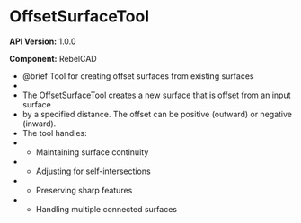 # OffsetSurfaceTool

**API Version:** 1.0.0

**Component:** RebelCAD

* @brief Tool for creating offset surfaces from existing surfaces
 * 
 * The OffsetSurfaceTool creates a new surface that is offset from an input surface
 * by a specified distance. The offset can be positive (outward) or negative (inward).
 * The tool handles:
 * - Maintaining surface continuity
 * - Adjusting for self-intersections
 * - Preserving sharp features
 * - Handling multiple connected surfaces

